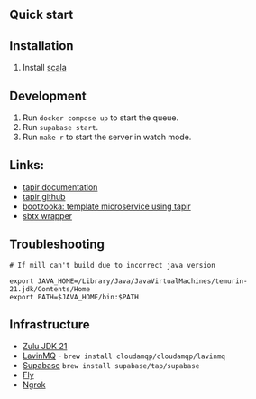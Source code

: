## Quick start

## Installation
1. Install [scala](https://www.scala-lang.org/download/)

## Development
1. Run `docker compose up` to start the queue.
2. Run `supabase start`.
3. Run `make r` to start the server in watch mode.

## Links:

* [tapir documentation](https://tapir.softwaremill.com/en/latest/)
* [tapir github](https://github.com/softwaremill/tapir)
* [bootzooka: template microservice using tapir](https://softwaremill.github.io/bootzooka/)
* [sbtx wrapper](https://github.com/dwijnand/sbt-extras#installation)

## Troubleshooting

```
# If mill can't build due to incorrect java version

export JAVA_HOME=/Library/Java/JavaVirtualMachines/temurin-21.jdk/Contents/Home
export PATH=$JAVA_HOME/bin:$PATH
```

## Infrastructure
* [Zulu JDK 21](https://www.azul.com/downloads/#zulu)
* [LavinMQ](https://lavinmq.com/documentation/installation-guide) - `brew install cloudamqp/cloudamqp/lavinmq`
* [Supabase](https://supabase.com/docs/guides/cli/getting-started) `brew install supabase/tap/supabase`
* [Fly](https://fly.io)
* [Ngrok](https://dashboard.ngrok.com/get-started/setup/macos)

